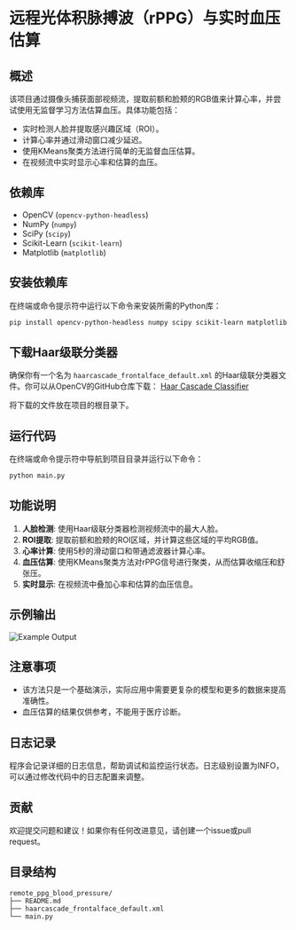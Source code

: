 # 远程光体积脉搏波（rPPG）与实时血压估算

## 概述
该项目通过摄像头捕获面部视频流，提取前额和脸颊的RGB值来计算心率，并尝试使用无监督学习方法估算血压。具体功能包括：
- 实时检测人脸并提取感兴趣区域（ROI）。
- 计算心率并通过滑动窗口减少延迟。
- 使用KMeans聚类方法进行简单的无监督血压估算。
- 在视频流中实时显示心率和估算的血压。

## 依赖库
- OpenCV (`opencv-python-headless`)
- NumPy (`numpy`)
- SciPy (`scipy`)
- Scikit-Learn (`scikit-learn`)
- Matplotlib (`matplotlib`)

## 安装依赖库
在终端或命令提示符中运行以下命令来安装所需的Python库：
```bash
pip install opencv-python-headless numpy scipy scikit-learn matplotlib
```

## 下载Haar级联分类器
确保你有一个名为 `haarcascade_frontalface_default.xml` 的Haar级联分类器文件。你可以从OpenCV的GitHub仓库下载：
[Haar Cascade Classifier](https://github.com/opencv/opencv/blob/master/data/haarcascades/haarcascade_frontalface_default.xml)

将下载的文件放在项目的根目录下。

## 运行代码
在终端或命令提示符中导航到项目目录并运行以下命令：
```bash
python main.py
```

## 功能说明
1. **人脸检测**: 使用Haar级联分类器检测视频流中的最大人脸。
2. **ROI提取**: 提取前额和脸颊的ROI区域，并计算这些区域的平均RGB值。
3. **心率计算**: 使用5秒的滑动窗口和带通滤波器计算心率。
4. **血压估算**: 使用KMeans聚类方法对rPPG信号进行聚类，从而估算收缩压和舒张压。
5. **实时显示**: 在视频流中叠加心率和估算的血压信息。

## 示例输出
![Example Output](example_output.png)

## 注意事项
- 该方法只是一个基础演示，实际应用中需要更复杂的模型和更多的数据来提高准确性。
- 血压估算的结果仅供参考，不能用于医疗诊断。

## 日志记录
程序会记录详细的日志信息，帮助调试和监控运行状态。日志级别设置为INFO，可以通过修改代码中的日志配置来调整。

## 贡献
欢迎提交问题和建议！如果你有任何改进意见，请创建一个issue或pull request。

## 目录结构
```
remote_ppg_blood_pressure/
├── README.md
├── haarcascade_frontalface_default.xml
└── main.py
```
